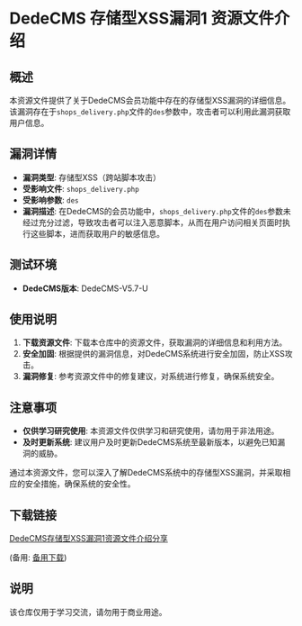 # DedeCMS 存储型XSS漏洞1 资源文件介绍

## 概述
本资源文件提供了关于DedeCMS会员功能中存在的存储型XSS漏洞的详细信息。该漏洞存在于`shops_delivery.php`文件的`des`参数中，攻击者可以利用此漏洞获取用户信息。

## 漏洞详情
- **漏洞类型**: 存储型XSS（跨站脚本攻击）
- **受影响文件**: `shops_delivery.php`
- **受影响参数**: `des`
- **漏洞描述**: 在DedeCMS的会员功能中，`shops_delivery.php`文件的`des`参数未经过充分过滤，导致攻击者可以注入恶意脚本，从而在用户访问相关页面时执行这些脚本，进而获取用户的敏感信息。

## 测试环境
- **DedeCMS版本**: DedeCMS-V5.7-U

## 使用说明
1. **下载资源文件**: 下载本仓库中的资源文件，获取漏洞的详细信息和利用方法。
2. **安全加固**: 根据提供的漏洞信息，对DedeCMS系统进行安全加固，防止XSS攻击。
3. **漏洞修复**: 参考资源文件中的修复建议，对系统进行修复，确保系统安全。

## 注意事项
- **仅供学习研究使用**: 本资源文件仅供学习和研究使用，请勿用于非法用途。
- **及时更新系统**: 建议用户及时更新DedeCMS系统至最新版本，以避免已知漏洞的威胁。

通过本资源文件，您可以深入了解DedeCMS系统中的存储型XSS漏洞，并采取相应的安全措施，确保系统的安全性。

## 下载链接
[DedeCMS存储型XSS漏洞1资源文件介绍分享](https://pan.quark.cn/s/b88bf8f3dbd2) 

(备用: [备用下载](https://pan.baidu.com/s/1BrUmjAHnNsG-nfs4raN6zg?pwd=1234))

## 说明

该仓库仅用于学习交流，请勿用于商业用途。
